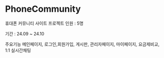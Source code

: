 # PhoneCommunity
휴대폰 커뮤니티 사이트 프로젝트 
인원 : 5명

기간 : 24.09 ~ 24.10

주요기능
메인페이지, 로그인,회원가입, 게시판, 관리자페이지, 마이페이지, 요금제비교, 1:1 실시간채팅
